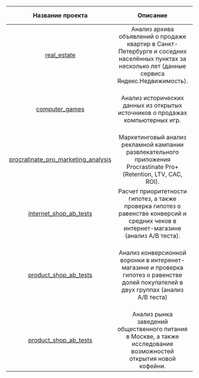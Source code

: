 | **Название проекта**| **Описание** | **Инструменты и навыки** |
|:--------------:|:-----:|:-----------:|
| <a href="https://github.com/dremezov/Practicum/tree/main/real_estate">real_estate<a> |  Анализ архива объявлений о продаже квартир в Санкт-Петербурге и соседних населённых пунктах за несколько лет (данные сервиса Яндекс.Недвижимость). | Python, Pandas, Matplotlib, Предобработка данных, Исследовательский анализ данных |
| <a href="https://github.com/dremezov/Practicum/tree/main/computer_games">computer_games<a> |  Анализ исторических данных из открытых источников о продажах компьютерных игр. | Python, Pandas, NumPy, Matplotlib, Предобработка данных, Статистический анализ данных |
| <a href="https://github.com/dremezov/Practicum/tree/main/procratinate_pro_marketing_analysis">procratinate_pro_marketing_analysis<a> |  Маркетинговый анализ рекламной кампании развлекательного приложения Procrastinate Pro+ (Retention, LTV, CAC, ROI). | Python, Pandas, Matplotlib, Seaborn, Когортный анализ, Юнит-экономика, Продуктовые метрики |
| <a href="https://github.com/dremezov/Practicum/tree/main/internet_shop_ab_tests">internet_shop_ab_tests<a> | Расчет приоритетности гипотез, а также проверка гипотез о равенстве конверсий и средних чеков в интернет-магазине (анализ A/B теста). | Python, Pandas, Matplotlib, SciPy, A/B-тестирование, Проверка статистических гипотез |
| <a href="https://github.com/dremezov/Practicum/tree/main/product_shop_ab_tests">product_shop_ab_tests<a> | Анализ конверсионной воронки в интеренет-магазине и проверка гипотез о равенстве долей покупателей в двух группах (анализ A/B теста) | Python, Pandas, Matplotlib, Seaborn, Plotly, A/B-тестирование, Событийная аналитика, Проверка статистических гипотез |
| <a href="https://github.com/dremezov/Practicum/tree/main/moscow_catering_analysis">product_shop_ab_tests<a> | Анализ рынка заведений общественного питания в Москве, а также исследование возможностей открытия новой кофейни. | Python, Pandas, Seaborn, Plotly, Визуализация данных |
